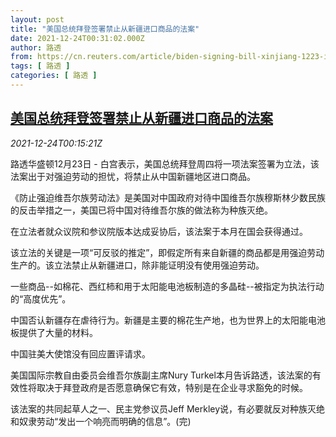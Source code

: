 ```yaml
---
layout: post
title: "美国总统拜登签署禁止从新疆进口商品的法案"
date: 2021-12-24T00:31:02.000Z
author: 路透
from: https://cn.reuters.com/article/biden-signing-bill-xinjiang-1223-import-idCNKBS2J3009
tags: [ 路透 ]
categories: [ 路透 ]
---
```

<!--1640305862000-->
[美国总统拜登签署禁止从新疆进口商品的法案](https://cn.reuters.com/article/biden-signing-bill-xinjiang-1223-import-idCNKBS2J3009)
------

<div>
<div><i>2021-12-24T00:15:21Z</i></div><p>路透华盛顿12月23日 - 白宫表示，美国总统拜登周四将一项法案签署为立法，该法案出于对强迫劳动的担忧，将禁止从中国新疆地区进口商品。</p><p>《防止强迫维吾尔族劳动法》是美国对中国政府对待中国维吾尔族穆斯林少数民族的反击举措之一，美国已将中国对待维吾尔族的做法称为种族灭绝。</p><p>在立法者就众议院和参议院版本达成妥协后，该法案于本月在国会获得通过。</p><p>该立法的关键是一项“可反驳的推定”，即假定所有来自新疆的商品都是用强迫劳动生产的。该立法禁止从新疆进口，除非能证明没有使用强迫劳动。</p><p>一些商品--如棉花、西红柿和用于太阳能电池板制造的多晶硅--被指定为执法行动的“高度优先”。</p><p>中国否认新疆存在虐待行为。新疆是主要的棉花生产地，也为世界上的太阳能电池板提供了大量的材料。</p><p>中国驻美大使馆没有回应置评请求。</p><p>美国国际宗教自由委员会维吾尔族副主席Nury Turkel本月告诉路透，该法案的有效性将取决于拜登政府是否愿意确保它有效，特别是在企业寻求豁免的时候。</p><p>该法案的共同起草人之一、民主党参议员Jeff Merkley说，有必要就反对种族灭绝和奴隶劳动“发出一个响亮而明确的信息”。(完)</p>
</div>
